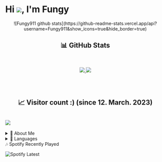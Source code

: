 ﻿# Hi <img width="35" src="https://github.com/FungY911/readme-profile/blob/main/files/imgs/hello.gif">, I'm Fungy
<center>
  ![Fungy911 github stats](https://github-readme-stats.vercel.app/api?username=Fungy911&show_icons=true&hide_border=true)
</center>

  <div>
    <h2 align="center"> 📊 GitHub Stats </h2>
      <br/>
        <p align="center">
          <a href="https://github.com/Fungyy911/">
          <img width="49.5%" src="https://github-readme-stats.vercel.app/api?username=Fungy911&show_icons=true&theme=gruvbox&hide_border=true" />
          <img width="49.5%" src="https://github-readme-streak-stats.herokuapp.com/?user=Fungy911&theme=gruvbox&hide_border=true" />
          </a>
       </p>
     <br>
  </div>    
  <br/>
<p align="center"> 
  <h2 align="center"> 📈 Visitor count :) (since 12. March. 2023)</h2><br>
  <img src="https://profile-counter.glitch.me/fungy911/count.svg"/>
</p>
<details>
<summary>🧮 About Me</summary>
 
- 🔭 I’m currently working on <a href="https://codemein.tech">CodeIT (Code Me In Tech)</a>

- 👨‍💻 My portfolio you can see on <a href="https://fungy.tk">fungy.tk (Currently down)</a>
</details>
<details>
<summary>👅 Languages</summary>
<p align="left"> <a href="https://www.java.com" target="_blank"> <img src="https://raw.githubusercontent.com/devicons/devicon/master/icons/java/java-original.svg" alt="java" width="40" height="40"/> </a> <a href="https://www.linux.org/" target="_blank"> <img src="https://raw.githubusercontent.com/devicons/devicon/master/icons/linux/linux-original.svg" alt="linux" width="40" height="40"/> </a> <a href="https://www.w3.org/html/" target="_blank" rel="noreferrer"> <img src="https://raw.githubusercontent.com/devicons/devicon/master/icons/html5/html5-original-wordmark.svg" alt="html5" width="40" height="40"/> </a> <a href="https://mariadb.org/" target="_blank" rel="noreferrer"> <img src="https://www.vectorlogo.zone/logos/mariadb/mariadb-icon.svg" alt="mariadb" width="40" height="40"/> </a> <a href="https://www.mysql.com/" target="_blank" rel="noreferrer"> <img src="https://raw.githubusercontent.com/devicons/devicon/master/icons/mysql/mysql-original-wordmark.svg" alt="mysql" width="40" height="40"/> </a> <a href="https://tailwindcss.com/" target="_blank" rel="noreferrer"> <img src="https://www.vectorlogo.zone/logos/tailwindcss/tailwindcss-icon.svg" alt="tailwind" width="40" height="40"/> </a> </p>
</details>
<summary>🎶 Spotify Recently Played</summary>

![Spotify Latest](https://spotify-recently-played-readme.vercel.app/api?user=53taacnmzh4g8uriezlbffnuo)
